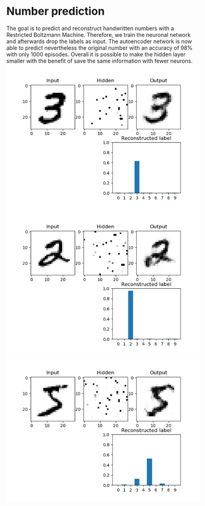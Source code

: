 # Number prediction

The goal is to predict and reconstruct handwritten numbers with a Restricted Boltzmann Machine.
Therefore, we train the neuronal network and afterwards drop the labels as input.
The autoencoder network is now able to predict nevertheless the original number with an accuracy of 98% with only 1000
episodes.
Overall it is possible to make the hidden layer smaller with the benefit of save the same information with fewer
neurons.
![three](three.png)
![two](two.png)
![five](five.png)